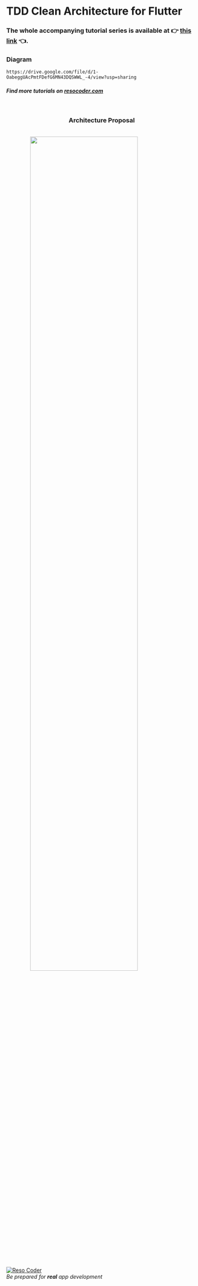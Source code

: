 # TDD Clean Architecture for Flutter

### The whole accompanying tutorial series is available at :point_right: [this link](https://resocoder.com/flutter-clean-architecture-tdd/) :point_left:.

### Diagram
```
https://drive.google.com/file/d/1-OabeggUAcPmtFDefG6MN43DQSWWL_-4/view?usp=sharing
```

#### _Find more tutorials on [resocoder.com](https://resocoder.com)_

<br />

<h3 align="center">Architecture Proposal</h3>

<br />

<img src="./architecture-proposal.png" style="display: block; margin-left: auto; margin-right: auto; width: 75%;"/>

<br />
<br />

[![Reso Coder](https://resocoder.com/wp-content/uploads/2019/09/logo_with_text_signature.png)](https://resocoder.com)
<br />
_Be prepared for **real** app development_
